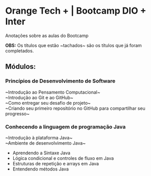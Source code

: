 # Orange Tech + | Bootcamp DIO + Inter
Anotações sobre as aulas do Bootcamp 

**OBS:** Os títulos que estão ~tachados~ são os títulos que já foram completados.

## Módulos:
### Princípios de Desenvolvimento de Software 
~Introdução ao Pensamento Computacional~  
~Introdução ao Git e ao GitHub~  
~Como entregar seu desafio de projeto~  
~Criando seu primeiro repositório no GitHub para compartilhar seu progresso~ 

### Conhecendo a linguagem de programação Java
~Introdução à plataforma Java~  
~Ambiente de desenvolvimento Java~
* Aprendendo a Sintaxe Java  
* Lógica condicional e controles de fluxo em Java  
* Estruturas de repetição e arrays em Java  
* Entendendo métodos Java
